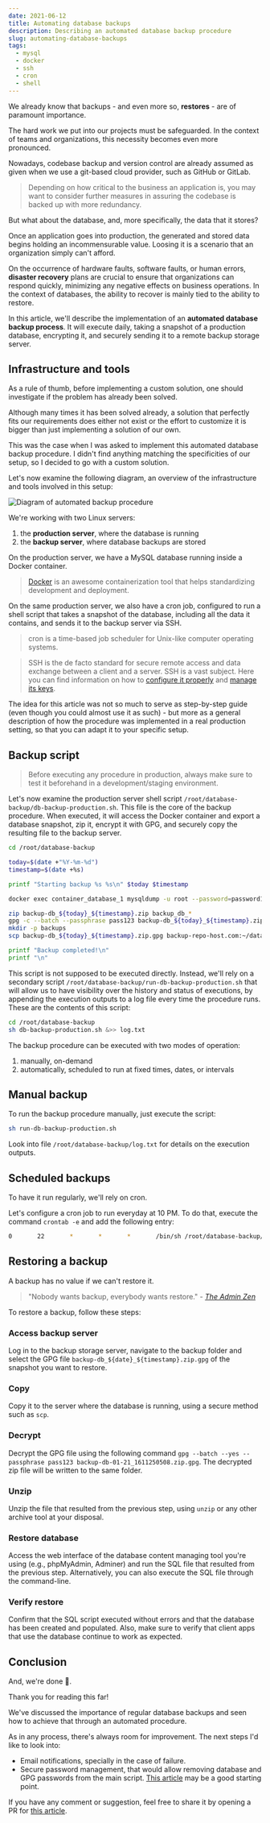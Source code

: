 ```yaml
---
date: 2021-06-12
title: Automating database backups
description: Describing an automated database backup procedure
slug: automating-database-backups
tags:
  - mysql
  - docker
  - ssh
  - cron
  - shell
---
```


We already know that backups - and even more so, **restores** - are of paramount
importance.

The hard work we put into our projects must be safeguarded. In the context of
teams and organizations, this necessity becomes even more pronounced.

Nowadays, codebase backup and version control are already assumed as given when
we use a git-based cloud provider, such as GitHub or GitLab.

>Depending on how critical to the business an application is, you may want to
>consider further measures in assuring the codebase is backed up with more
>redundancy.

But what about the database, and, more specifically, the data that it stores?

Once an application goes into production, the generated and stored data begins
holding an incommensurable value. Loosing it is a scenario that an organization
simply can't afford.

On the occurrence of hardware faults, software faults, or human errors,
**disaster recovery** plans are crucial to ensure that organizations can respond
quickly, minimizing any negative effects on business operations. In the context
of databases, the ability to recover is mainly tied to the ability to restore.

In this article, we'll describe the implementation of an **automated database
backup process**. It will execute daily, taking a snapshot of a production
database, encrypting it, and securely sending it to a remote backup storage
server.

## Infrastructure and tools

As a rule of thumb, before implementing a custom solution, one should
investigate if the problem has already been solved.

Although many times it has been solved already, a solution that perfectly fits
our requirements does either not exist or the effort to customize it is bigger
than just implementing a solution of our own.

This was the case when I was asked to implement this automated database backup
procedure. I didn't find anything matching the specificities of our setup, so I
decided to go with a custom solution.

Let's now examine the following diagram, an overview of the infrastructure and
tools involved in this setup:

![Diagram of automated backup procedure](/img/articles/2021-06-12-automating-database-backups.png)

We're working with two Linux servers:

1. the **production server**, where the database is running
2. the **backup server**, where database backups are stored

On the production server, we have a MySQL database running inside a Docker
container.

>[Docker](https://www.docker.com/) is an awesome containerization tool that
helps standardizing development and deployment.

On the same production server, we also have a cron job, configured to run a
shell script that takes a snapshot of the database, including all the data it
contains, and sends it to the backup server via SSH.

>cron is a time-based job scheduler for Unix-like computer operating systems.

>SSH is the de facto standard for secure remote access and data exchange between
>a client and a server. SSH is a vast subject. Here you can find information on
>how to [configure it
>properly](https://goteleport.com/blog/how-to-ssh-properly/) and [manage its
>keys](https://goteleport.com/blog/ssh-key-management/).

The idea for this article was not so much to serve as step-by-step guide (even
though you could almost use it as such) - but more as a general description of
how the procedure was implemented in a real production setting, so that you can
adapt it to your specific setup.

## Backup script

>Before executing any procedure in production, always make sure to test it
>beforehand in a development/staging environment.

Let's now examine the production server shell script
`/root/database-backup/db-backup-production.sh`. This file is the core of the
backup procedure. When executed, it will access the Docker container and export
a database snapshot, zip it, encrypt it with GPG, and securely copy the
resulting file to the backup server.

```sh
cd /root/database-backup

today=$(date +"%Y-%m-%d")
timestamp=$(date +%s)

printf "Starting backup %s %s\n" $today $timestamp

docker exec container_database_1 mysqldump -u root --password=password123 --events --routines --triggers bd > backup_db_${today}_${timestamp}.sql

zip backup-db_${today}_${timestamp}.zip backup_db_*
gpg -c --batch --passphrase pass123 backup-db_${today}_${timestamp}.zip
mkdir -p backups
scp backup-db_${today}_${timestamp}.zip.gpg backup-repo-host.com:~/database-backups

printf "Backup completed!\n"
printf "\n"
```

This script is not supposed to be executed directly. Instead, we'll rely on a
secondary script `/root/database-backup/run-db-backup-production.sh` that will
allow us to have visibility over the history and status of executions, by
appending the execution outputs to a log file every time the procedure runs.
These are the contents of this script:

```sh
cd /root/database-backup
sh db-backup-production.sh &>> log.txt
```

The backup procedure can be executed with two modes of operation:

1. manually, on-demand
2. automatically, scheduled to run at fixed times, dates, or intervals

## Manual backup

To run the backup procedure manually, just execute the script:

```sh
sh run-db-backup-production.sh
```

Look into file `/root/database-backup/log.txt` for details on the execution
outputs.

## Scheduled backups

To have it run regularly, we'll rely on cron. 

Let's configure a cron job to run everyday at 10 PM. To do that, execute the
command `crontab -e` and add the following entry:

```sh
0       22       *       *       *       /bin/sh /root/database-backup/run-db-backup-production.sh
```

## Restoring a backup

A backup has no value if we can't restore it.

>"Nobody wants backup, everybody wants restore." - 
*[The Admin Zen](https://adminzen.org/backup/)*

To restore a backup, follow these steps:

### Access backup server

Log in to the backup storage server, navigate to the backup folder and select
the GPG file `backup-db_${date}_${timestamp}.zip.gpg` of the snapshot you want
to restore.

### Copy

Copy it to the server where the database is running, using a secure method such
as `scp`.

### Decrypt

Decrypt the GPG file using the following command `gpg --batch --yes --passphrase
pass123 backup-db-01-21_1611250508.zip.gpg`. The decrypted zip file will be
written to the same folder.

### Unzip

Unzip the file that resulted from the previous step, using `unzip` or any other
archive tool at your disposal.

### Restore database

Access the web interface of the database content managing tool you're using
(e.g., phpMyAdmin, Adminer) and run the SQL file that resulted from the previous
step. Alternatively, you can also execute the SQL file through the command-line.

### Verify restore

Confirm that the SQL script executed without errors and that the database has
been created and populated. Also, make sure to verify that client apps that use
the database continue to work as expected.

## Conclusion

And, we're done 💪.

Thank you for reading this far!

We've discussed the importance of regular database backups and seen how to
achieve that through an automated procedure.

As in any process, there's always room for improvement. 
The next steps I'd like to look into:

- Email notifications, specially in the case of failure.
- Secure password management, that would allow removing database and GPG
  passwords from the main script. [This
  article](https://smallstep.com/blog/command-line-secrets/) may be a good
  starting point.

If you have any comment or suggestion, feel free to share it by opening a PR for
[this
article](https://github.com/ramigs/ramigs.dev/blob/master/src/site/posts/2021-06-12-automating-database-backups.md).


